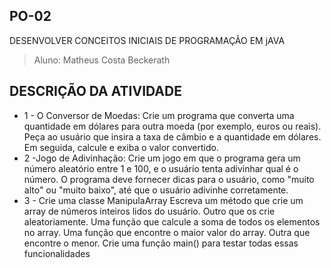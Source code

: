 ## PO-02
DESENVOLVER CONCEITOS INICIAIS DE PROGRAMAÇÃO EM jAVA 

>Aluno: Matheus Costa Beckerath

## DESCRIÇÃO DA ATIVIDADE 


- 1 - O Conversor de Moedas:
Crie um programa que converta uma quantidade em dólares para outra moeda (por
exemplo, euros ou reais). Peça ao usuário que insira a taxa de câmbio e a
quantidade em dólares. Em seguida, calcule e exiba o valor convertido.
- 2 -Jogo de Adivinhação:
Crie um jogo em que o programa gera um número aleatório entre 1 e 100, e o
usuário tenta adivinhar qual é o número. O programa deve fornecer dicas para o
usuário, como "muito alto" ou "muito baixo", até que o usuário adivinhe
corretamente.
- 3 - Crie uma classe ManipulaArray
Escreva um método que crie um array de números inteiros lidos do usuário.
Outro que os crie aleatoriamente.
Uma função que calcule a soma de todos os elementos no array.
Uma função que encontre o maior valor do array. Outra que encontre o menor.
Crie uma função main() para testar todas essas funcionalidades




